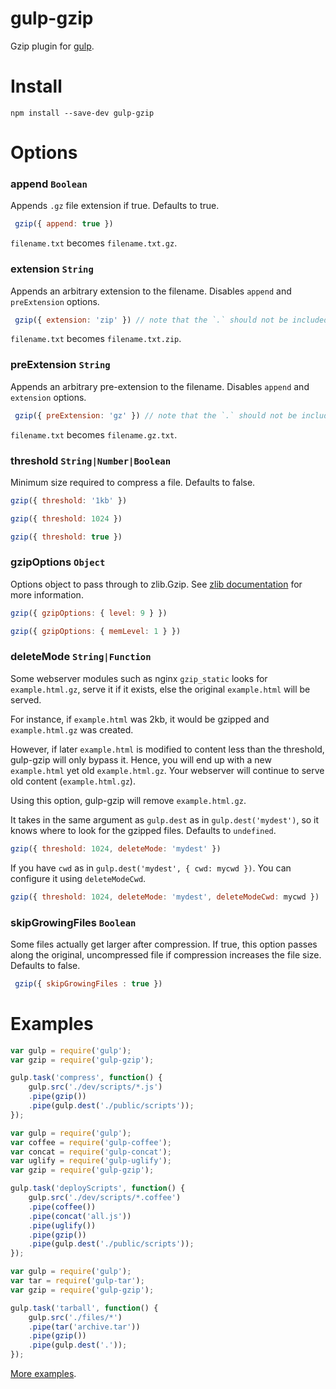 gulp-gzip
=========

Gzip plugin for [gulp](https://github.com/wearefractal/gulp).

 # Install

```
npm install --save-dev gulp-gzip
```

# Options

### append `Boolean`

Appends `.gz` file extension if true. Defaults to true.

```javascript
 gzip({ append: true })
```
`filename.txt` becomes `filename.txt.gz`.

### extension `String`

Appends an arbitrary extension to the filename. Disables `append` and `preExtension` options.

```javascript
 gzip({ extension: 'zip' }) // note that the `.` should not be included in the extension
```
`filename.txt` becomes `filename.txt.zip`.

### preExtension `String`

Appends an arbitrary pre-extension to the filename. Disables `append` and `extension` options.

```javascript
 gzip({ preExtension: 'gz' }) // note that the `.` should not be included in the extension
```
`filename.txt` becomes `filename.gz.txt`.

### threshold `String|Number|Boolean`

Minimum size required to compress a file. Defaults to false.

```javascript
gzip({ threshold: '1kb' })
```

```javascript
gzip({ threshold: 1024 })
```

```javascript
gzip({ threshold: true })
```

### gzipOptions `Object`

Options object to pass through to zlib.Gzip. See [zlib documentation][gzip-options] for more information.

```javascript
gzip({ gzipOptions: { level: 9 } })
```

```javascript
gzip({ gzipOptions: { memLevel: 1 } })
```

### deleteMode `String|Function`

Some webserver modules such as nginx `gzip_static` looks for `example.html.gz`, serve it if it exists, else the original `example.html` will be served.

For instance, if `example.html` was 2kb, it would be gzipped and `example.html.gz` was created.

However, if later `example.html` is modified to content less than the threshold, gulp-gzip will only bypass it. Hence, you will end up with a new `example.html` yet old `example.html.gz`. Your webserver will continue to serve old content (`example.html.gz`).

Using this option, gulp-gzip will remove `example.html.gz`.

It takes in the same argument as `gulp.dest` as in `gulp.dest('mydest')`, so it knows where to look for the gzipped files. Defaults to `undefined`.

```javascript
gzip({ threshold: 1024, deleteMode: 'mydest' })
```

If you have `cwd` as in `gulp.dest('mydest', { cwd: mycwd })`. You can configure it using `deleteModeCwd`.

```javascript
gzip({ threshold: 1024, deleteMode: 'mydest', deleteModeCwd: mycwd })
```

### skipGrowingFiles `Boolean`

Some files actually get larger after compression. If true, this option passes along the original, uncompressed file if compression increases the file size. Defaults to false.

```javascript
 gzip({ skipGrowingFiles : true })
```

# Examples

```javascript
var gulp = require('gulp');
var gzip = require('gulp-gzip');

gulp.task('compress', function() {
    gulp.src('./dev/scripts/*.js')
	.pipe(gzip())
	.pipe(gulp.dest('./public/scripts'));
});
```

```javascript
var gulp = require('gulp');
var coffee = require('gulp-coffee');
var concat = require('gulp-concat');
var uglify = require('gulp-uglify');
var gzip = require('gulp-gzip');

gulp.task('deployScripts', function() {
	gulp.src('./dev/scripts/*.coffee')
	.pipe(coffee())
	.pipe(concat('all.js'))
	.pipe(uglify())
	.pipe(gzip())
	.pipe(gulp.dest('./public/scripts'));
});
```

```javascript
var gulp = require('gulp');
var tar = require('gulp-tar');
var gzip = require('gulp-gzip');

gulp.task('tarball', function() {
	gulp.src('./files/*')
	.pipe(tar('archive.tar'))
	.pipe(gzip())
	.pipe(gulp.dest('.'));
});
```

[More examples](https://github.com/jstuckey/gulp-gzip/tree/master/examples).


  [gzip-options]: https://nodejs.org/api/zlib.html#zlib_class_options
